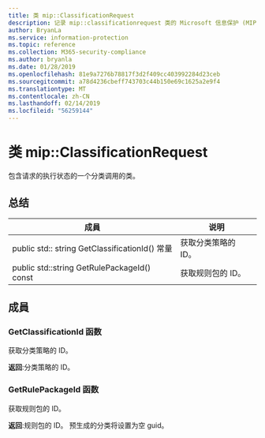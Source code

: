 ```yaml
---
title: 类 mip::ClassificationRequest
description: 记录 mip::classificationrequest 类的 Microsoft 信息保护 (MIP) SDK。
author: BryanLa
ms.service: information-protection
ms.topic: reference
ms.collection: M365-security-compliance
ms.author: bryanla
ms.date: 01/28/2019
ms.openlocfilehash: 81e9a7276b78817f3d2f409cc403992284d23ceb
ms.sourcegitcommit: a78d4236cbeff743703c44b150e69c1625a2e9f4
ms.translationtype: MT
ms.contentlocale: zh-CN
ms.lasthandoff: 02/14/2019
ms.locfileid: "56259144"
---
```

# <a name="class-mipclassificationrequest"></a>类 mip::ClassificationRequest 
包含请求的执行状态的一个分类调用的类。
  
## <a name="summary"></a>总结
 成員                        | 说明                                
--------------------------------|---------------------------------------------
public std:: string GetClassificationId() 常量  |  获取分类策略的 ID。
public std::string GetRulePackageId() const  |  获取规则包的 ID。
  
## <a name="members"></a>成員
  
### <a name="getclassificationid-function"></a>GetClassificationId 函数
获取分类策略的 ID。

  
**返回**:分类策略的 ID。
  
### <a name="getrulepackageid-function"></a>GetRulePackageId 函数
获取规则包的 ID。

  
**返回**:规则包的 ID。 预生成的分类将设置为空 guid。
